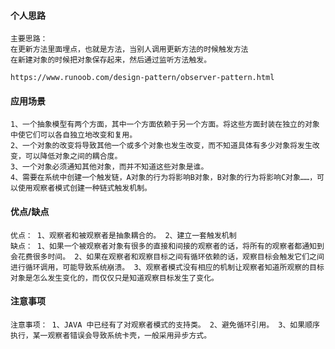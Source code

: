 #### 个人思路
    主要思路：
    在更新方法里面埋点，也就是方法，当别人调用更新方法的时候触发方法
    在新建对象的时候把对象保存起来，然后通过监听方法触发。
    
    https://www.runoob.com/design-pattern/observer-pattern.html

#### 应用场景
    1、一个抽象模型有两个方面，其中一个方面依赖于另一个方面。将这些方面封装在独立的对象中使它们可以各自独立地改变和复用。
    2、一个对象的改变将导致其他一个或多个对象也发生改变，而不知道具体有多少对象将发生改变，可以降低对象之间的耦合度。
    3、一个对象必须通知其他对象，而并不知道这些对象是谁。
    4、需要在系统中创建一个触发链，A对象的行为将影响B对象，B对象的行为将影响C对象……，可以使用观察者模式创建一种链式触发机制。

#### 优点/缺点
    优点： 1、观察者和被观察者是抽象耦合的。 2、建立一套触发机制
    缺点： 1、如果一个被观察者对象有很多的直接和间接的观察者的话，将所有的观察者都通知到会花费很多时间。 2、如果在观察者和观察目标之间有循环依赖的话，观察目标会触发它们之间进行循环调用，可能导致系统崩溃。 3、观察者模式没有相应的机制让观察者知道所观察的目标对象是怎么发生变化的，而仅仅只是知道观察目标发生了变化。
    
#### 注意事项
    注意事项： 1、JAVA 中已经有了对观察者模式的支持类。 2、避免循环引用。 3、如果顺序执行，某一观察者错误会导致系统卡壳，一般采用异步方式。
